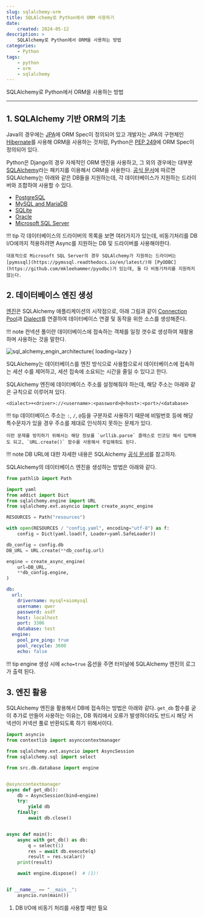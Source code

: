 ```yaml
---
slug: sqlalchemy-orm
title: SQLAlchemy로 Python에서 ORM 사용하기
date:
    created: 2024-05-12
description: >
    SQLAlchemy로 Python에서 ORM을 사용하는 방법
categories:
    - Python
tags:
    - python
    - orm
    - sqlalchemy
---
```


SQLAlchemy로 Python에서 ORM을 사용하는 방법  

<!-- more -->

---

## 1. SQLAlchemy 기반 ORM의 기초

Java의 경우에는 [JPA](https://jakarta.ee/specifications/platform/9/apidocs/jakarta/persistence/package-summary.html)에 ORM Spec이 정의되어 있고 개발자는 JPA의 구현체인 [Hibernate](https://hibernate.org/)를 사용해 ORM을 사용하는 것처럼, Python은 [PEP 249](https://peps.python.org/pep-0249/)에 ORM Spec이 정의되어 있다.  

Python은 Django의 경우 자체적인 ORM 엔진을 사용하고, 그 외의 경우에는 대부분 [SQLAlchemy](https://www.sqlalchemy.org/)라는 패키지를 이용해서 ORM을 사용한다. [공식 문서](https://docs.sqlalchemy.org/en/20/dialects/index.html)에 따르면 SQLAlchemy는 아래와 같은 DB들을 지원하는데, 각 데이터베이스가 지원하는 드라이버와 조합하여 사용할 수 있다.  

- [PostgreSQL](https://docs.sqlalchemy.org/en/20/dialects/postgresql.html)
- [MySQL and MariaDB](https://docs.sqlalchemy.org/en/20/dialects/mysql.html)
- [SQLite](https://docs.sqlalchemy.org/en/20/dialects/sqlite.html)
- [Oracle](https://docs.sqlalchemy.org/en/20/dialects/oracle.html)
- [Microsoft SQL Server](https://docs.sqlalchemy.org/en/20/dialects/mssql.html)

!!! tip
    각 데이터베이스의 드라이버의 목록을 보면 여러가지가 있는데, 비동기처리를 DB I/O에까지 적용하려면 Async를 지원하는 DB 및 드라이버를 사용해야한다.  

    대표적으로 Microsoft SQL Server의 경우 SQLAlchemy가 지원하는 드라이버는 [pymssql](https://pymssql.readthedocs.io/en/latest/)와 [PyODBC](https://github.com/mkleehammer/pyodbc)가 있는데, 둘 다 비동기처리를 지원하지 않는다.  

## 2. 데이터베이스 엔진 생성

[엔진](https://docs.sqlalchemy.org/en/20/core/engines.html)은 SQLAlchemy 애플리케이션의 시작점으로, 아래 그림과 같이 [Connection Pool](https://docs.sqlalchemy.org/en/20/core/pooling.html#sqlalchemy.pool.Pool)과 [Dialect](https://docs.sqlalchemy.org/en/20/core/internals.html#sqlalchemy.engine.Dialect)를 연결하여 데이터베이스 연결 및 동작을 위한 소스를 생성해준다.  

!!! note
    컨넥션 풀이란 데이터베이스에 접속하는 객체를 일정 갯수로 생성하여 재활용하며 사용하는 것을 말한다.  

![sql_alchemy_engin_architecture](https://docs.sqlalchemy.org/en/20/_images/sqla_engine_arch.png){ loading=lazy }

SQLAlchemy는 데이터베이스를 엔진 방식으로 사용함으로서 데이터베이스에 접속하는 세션 수를 제어하고, 세션 접속에 소요되는 시간을 줄일 수 있다고 한다.  

SQLAlchemy 엔진에 데이터베이스 주소를 설정해줘야 하는데, 해당 주소는 아래와 같은 규칙으로 이루어져 있다.  

```
<dialect>+<driver>://<username>:<password>@<host>:<port>/<database>
```

!!! tip
    데이터베이스 주소는 `:`, `/`, `@`등을 구분자로 사용하기 때문에 비밀번호 등에 해당 특수문자가 있을 경우 주소를 제대로 인식하지 못하는 문제가 있다.  
    
    이런 문제를 방지하기 위해서는 해당 정보를 `urllib.parse` 클래스로 인코딩 해서 입력해도 되고, `URL.create()` 함수를 사용해서 주입해줘도 된다.  

!!! note
    DB URL에 대한 자세한 내용은 SQLAlchemy [공식 문서](https://docs.sqlalchemy.org/en/20/core/engines.html#database-urls)를 참고하자.  

SQLAlchemy의 데이터베이스 엔진을 생성하는 방법은 아래와 같다.  

```python title="src/db/database.py"
from pathlib import Path

import yaml
from addict import Dict
from sqlalchemy.engine import URL
from sqlalchemy.ext.asyncio import create_async_engine

RESOURCES = Path("resources")

with open(RESOURCES / "config.yaml", encoding="utf-8") as f:
    config = Dict(yaml.load(f, Loader=yaml.SafeLoader))

db_config = config.db
DB_URL = URL.create(**db_config.url)

engine = create_async_engine(
    url=DB_URL,
    **db_config.engine,
)
```

```yaml title="resources/config.yaml"
db:
  url:
    drivername: mysql+aiomysql
    username: qwer
    password: asdf
    host: localhost
    port: 3306
    database: test
  engine:
    pool_pre_ping: true
    pool_recycle: 3600
    echo: false
```

!!! tip
    engine 생성 시에 `echo=true` 옵션을 주면 터미널에 SQLAlchemy 엔진의 로그가 출력 된다.  

## 3. 엔진 활용

SQLAlchemy 엔진을 활용해서 DB에 접속하는 방법은 아래와 같다. `get_db` 함수를 굳이 추가로 만들어 사용하는 이유는, DB 쿼리에서 오류가 발생하더라도 반드시 해당 커넥션이 커넥션 풀로 반환되도록 하기 위해서이다.  

```python title="main.py"
import asyncio
from contextlib import asynccontextmanager

from sqlalchemy.ext.asyncio import AsyncSession
from sqlalchemy.sql import select

from src.db.database import engine


@asynccontextmanager
async def get_db():
    db = AsyncSession(bind=engine)
    try:
        yield db
    finally:
        await db.close()


async def main():
    async with get_db() as db:
        q = select(1)
        res = await db.execute(q)
        result = res.scalar()
    print(result)

    await engine.dispose()  # (1)!


if __name__ == "__main__":
    asyncio.run(main())
```

1. DB I/O에 비동기 처리를 사용할 때만 필요
